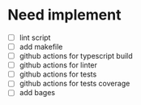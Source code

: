 # Need implement

- [ ] lint script
- [ ] add makefile
- [ ] github actions for typescript build
- [ ] github actions for linter
- [ ] github actions for tests
- [ ] github actions for tests coverage
- [ ] add bages
